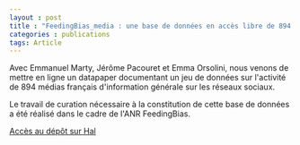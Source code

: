 ```yaml
---
layout : post
title : "FeedingBias_media : une base de données en accès libre de 894 médias français actifs sur les réseaux socio-numériques."
categories : publications
tags: Article
---
```


Avec Emmanuel Marty, Jérôme Pacouret et Emma Orsolini, nous venons de mettre en ligne un datapaper documentant un jeu de données sur l'activité de 894 médias français d'information générale sur les réseaux sociaux.

Le travail de curation nécessaire à la constitution de cette base de données a été réalisé dans le cadre de l'ANR FeedingBias.

[Accès au dépôt sur Hal](https://hal.science/hal-04637367)

<object data="https://shs.hal.science/halshs-04786136v1/file/Feeding%20Bias%2C%20working%20paper%2C%20feedingbias_media.pdf" height = "1200" width = "900" type='application/pdf'></object>
